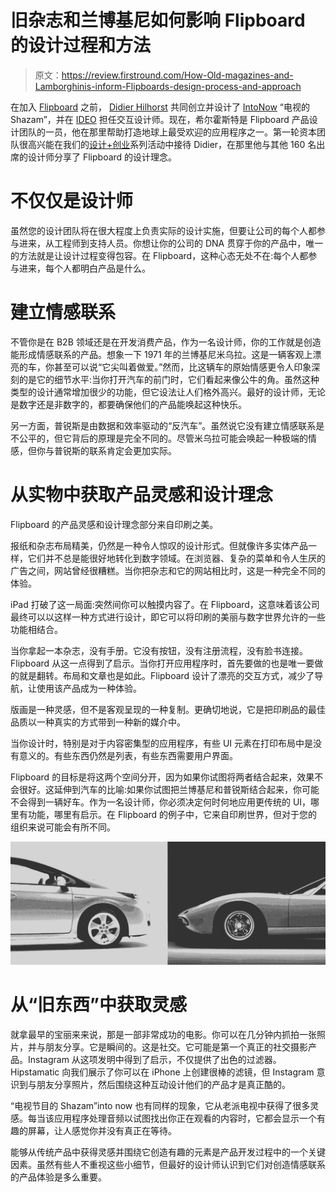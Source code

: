 # 旧杂志和兰博基尼如何影响 Flipboard 的设计过程和方法

> 原文：<https://review.firstround.com/How-Old-magazines-and-Lamborghinis-inform-Flipboards-design-process-and-approach>

在加入 [Flipboard](https://about.flipboard.com/ "null") 之前， [Didier Hilhorst](https://www.linkedin.com/in/dhilhorst "null") 共同创立并设计了 [IntoNow](http://www.intonow.com/ci "null") “电视的 Shazam”，并在 [IDEO](http://firstround.com/article/ideo.com "null") 担任交互设计师。现在，希尔霍斯特是 Flipboard 产品设计团队的一员，他在那里帮助打造地球上最受欢迎的应用程序之一。第一轮资本团队很高兴能在我们的[设计+创业](http://www.designplusstartup.com/ "null")系列活动中接待 Didier，在那里他与其他 160 名出席的设计师分享了 Flipboard 的设计理念。

# 不仅仅是设计师

虽然您的设计团队将在很大程度上负责实际的设计实施，但要让公司的每个人都参与进来，从工程师到支持人员。你想让你的公司的 DNA 贯穿于你的产品中，唯一的方法就是让设计过程变得包容。在 Flipboard，这种心态无处不在:每个人都参与进来，每个人都明白产品是什么。

# 建立情感联系

不管你是在 B2B 领域还是在开发消费产品，作为一名设计师，你的工作就是创造能形成情感联系的产品。想象一下 1971 年的兰博基尼米乌拉。这是一辆客观上漂亮的车，你甚至可以说“它尖叫着做爱。”然而，比这辆车的原始情感更令人印象深刻的是它的细节水平:当你打开汽车的前门时，它们看起来像公牛的角。虽然这种类型的设计通常增加很少的功能，但它设法让人们格外高兴。最好的设计师，无论是数字还是非数字的，都要确保他们的产品能唤起这种快乐。

另一方面，普锐斯是由数据和效率驱动的“反汽车”。虽然说它没有建立情感联系是不公平的，但它背后的原理是完全不同的。尽管米乌拉可能会唤起一种极端的情感，但你与普锐斯的联系肯定会更加实际。

# 从实物中获取产品灵感和设计理念

Flipboard 的产品灵感和设计理念部分来自印刷之美。

报纸和杂志布局精美，仍然是一种令人惊叹的设计形式。但就像许多实体产品一样，它们并不总是能很好地转化到数字领域。在浏览器、复杂的菜单和令人生厌的广告之间，网站曾经很糟糕。当你把杂志和它的网站相比时，这是一种完全不同的体验。

iPad 打破了这一局面:突然间你可以触摸内容了。在 Flipboard，这意味着该公司最终可以以这样一种方式进行设计，即它可以将印刷的美丽与数字世界允许的一些功能相结合。

当你拿起一本杂志，没有手册。它没有按钮，没有注册流程，没有脸书连接。Flipboard 从这一点得到了启示。当你打开应用程序时，首先要做的也是唯一要做的就是翻转。布局和文章也是如此。Flipboard 设计了漂亮的交互方式，减少了导航，让使用该产品成为一种体验。

版画是一种灵感，但不是客观呈现的一种复制。更确切地说，它是把印刷品的最佳品质以一种真实的方式带到一种新的媒介中。

当你设计时，特别是对于内容密集型的应用程序，有些 UI 元素在打印布局中是没有意义的。有些东西仍然是列表，有些东西需要用户界面。

Flipboard 的目标是将这两个空间分开，因为如果你试图将两者结合起来，效果不会很好。这延伸到汽车的比喻:如果你试图把兰博基尼和普锐斯结合起来，你可能不会得到一辆好车。作为一名设计师，你必须决定何时何地应用更传统的 UI，哪里有功能，哪里有启示。在 Flipboard 的例子中，它来自印刷世界，但对于您的组织来说可能会有所不同。

![](img/fb6fda639bf53b96c552748de974e601.png)

# 从“旧东西”中获取灵感

就拿最早的宝丽来来说，那是一部非常成功的电影。你可以在几分钟内抓拍一张照片，并与朋友分享。它是瞬间的。这是社交。它可能是第一个真正的社交摄影产品。Instagram 从这项发明中得到了启示，不仅提供了出色的过滤器。Hipstamatic 向我们展示了你可以在 iPhone 上创建很棒的滤镜，但 Instagram 意识到与朋友分享照片，然后围绕这种互动设计他们的产品才是真正酷的。

“电视节目的 Shazam”into now 也有同样的现象，它从老派电视中获得了很多灵感。每当该应用程序处理音频以试图找出你正在观看的内容时，它都会显示一个有趣的屏幕，让人感觉你并没有真正在等待。

能够从传统产品中获得灵感并围绕它创造有趣的元素是产品开发过程中的一个关键因素。虽然有些人不重视这些小细节，但最好的设计师认识到它们对创造情感联系的产品体验是多么重要。